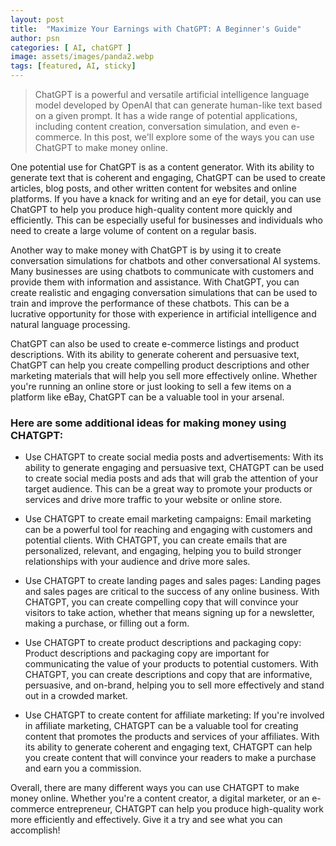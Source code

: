 ```yaml
---
layout: post
title:  "Maximize Your Earnings with ChatGPT: A Beginner's Guide"
author: psn
categories: [ AI, chatGPT ]
image: assets/images/panda2.webp
tags: [featured, AI, sticky]
---
```

>ChatGPT is a powerful and versatile artificial intelligence language model developed by OpenAI that can generate human-like text based on a given prompt. It has a wide range of potential applications, including content creation, conversation simulation, and even e-commerce. In this post, we'll explore some of the ways you can use ChatGPT to make money online.

One potential use for ChatGPT is as a content generator. With its ability to generate text that is coherent and engaging, ChatGPT can be used to create articles, blog posts, and other written content for websites and online platforms. If you have a knack for writing and an eye for detail, you can use ChatGPT to help you produce high-quality content more quickly and efficiently. This can be especially useful for businesses and individuals who need to create a large volume of content on a regular basis.

Another way to make money with ChatGPT is by using it to create conversation simulations for chatbots and other conversational AI systems. Many businesses are using chatbots to communicate with customers and provide them with information and assistance. With ChatGPT, you can create realistic and engaging conversation simulations that can be used to train and improve the performance of these chatbots. This can be a lucrative opportunity for those with experience in artificial intelligence and natural language processing.

ChatGPT can also be used to create e-commerce listings and product descriptions. With its ability to generate coherent and persuasive text, ChatGPT can help you create compelling product descriptions and other marketing materials that will help you sell more effectively online. Whether you're running an online store or just looking to sell a few items on a platform like eBay, ChatGPT can be a valuable tool in your arsenal.

### Here are some additional ideas for making money using CHATGPT:

* Use CHATGPT to create social media posts and advertisements: With its ability to generate engaging and persuasive text, CHATGPT can be used to create social media posts and ads that will grab the attention of your target audience. This can be a great way to promote your products or services and drive more traffic to your website or online store.

* Use CHATGPT to create email marketing campaigns: Email marketing can be a powerful tool for reaching and engaging with customers and potential clients. With CHATGPT, you can create emails that are personalized, relevant, and engaging, helping you to build stronger relationships with your audience and drive more sales.

* Use CHATGPT to create landing pages and sales pages: Landing pages and sales pages are critical to the success of any online business. With CHATGPT, you can create compelling copy that will convince your visitors to take action, whether that means signing up for a newsletter, making a purchase, or filling out a form.

* Use CHATGPT to create product descriptions and packaging copy: Product descriptions and packaging copy are important for communicating the value of your products to potential customers. With CHATGPT, you can create descriptions and copy that are informative, persuasive, and on-brand, helping you to sell more effectively and stand out in a crowded market.

* Use CHATGPT to create content for affiliate marketing: If you're involved in affiliate marketing, CHATGPT can be a valuable tool for creating content that promotes the products and services of your affiliates. With its ability to generate coherent and engaging text, CHATGPT can help you create content that will convince your readers to make a purchase and earn you a commission.

Overall, there are many different ways you can use CHATGPT to make money online. Whether you're a content creator, a digital marketer, or an e-commerce entrepreneur, CHATGPT can help you produce high-quality work more efficiently and effectively. Give it a try and see what you can accomplish!




